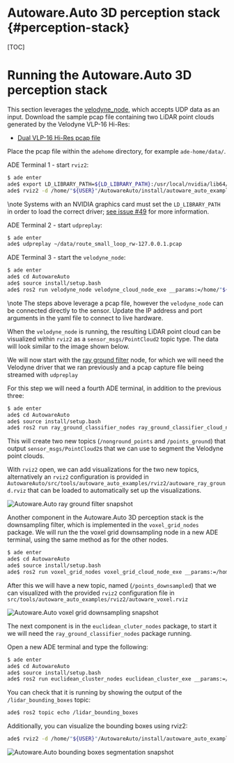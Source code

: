 Autoware.Auto 3D perception stack {#perception-stack}
============

[TOC]

# Running the Autoware.Auto 3D perception stack

This section leverages the [velodyne_node](https://gitlab.com/autowarefoundation/autoware.auto/AutowareAuto/tree/master/src/drivers/velodyne_node),
which accepts UDP data as an input. Download the sample pcap file containing two LiDAR point clouds
generated by the Velodyne VLP-16 Hi-Res:

- [Dual VLP-16 Hi-Res pcap file](https://drive.google.com/open?id=1vNA009j-tsVVqSeYRCKh_G_tkJQrHvP-)

Place the pcap file within the `adehome` directory, for example `ade-home/data/`.

ADE Terminal 1 - start `rviz2`:

```bash
$ ade enter
ade$ export LD_LIBRARY_PATH=${LD_LIBRARY_PATH}:/usr/local/nvidia/lib64/  # see the note below
ade$ rviz2 -d /home/"${USER}"/AutowareAuto/install/autoware_auto_examples/share/autoware_auto_examples/rviz2/autoware.rviz
```
\note
Systems with an NVIDIA graphics card must set the `LD_LIBRARY_PATH` in order to load the correct
driver; [see issue #49](https://gitlab.com/autowarefoundation/autoware.auto/AutowareAuto/issues/49) for more information.

ADE Terminal 2 - start `udpreplay`:

```bash
$ ade enter
ade$ udpreplay ~/data/route_small_loop_rw-127.0.0.1.pcap
```

ADE Terminal 3 - start the `velodyne_node`:

```bash
$ ade enter
ade$ cd AutowareAuto
ade$ source install/setup.bash
ade$ ros2 run velodyne_node velodyne_cloud_node_exe __params:=/home/"${USER}"/AutowareAuto/src/drivers/velodyne_node/param/vlp16_test.param.yaml
```

\note
The steps above leverage a pcap file, however the `velodyne_node` can be connected directly to
the sensor. Update the IP address and port arguments in the yaml file to connect to live hardware.

When the `velodyne_node` is running, the resulting LiDAR point cloud can be visualized within `rviz2` as
a `sensor_msgs/PointCloud2` topic type. The data will look similar to the image shown below.

We will now start with the [ray ground filter](../../../src/perception/filters/ray_ground_classifier)
node, for which we will need the Velodyne driver that we ran previously and a pcap capture file
being streamed with `udpreplay`

For this step we will need a fourth ADE terminal, in addition to the previous three:

```bash
$ ade enter
ade$ cd AutowareAuto
ade$ source install/setup.bash
ade$ ros2 run ray_ground_classifier_nodes ray_ground_classifier_cloud_node_exe __params:=/home/"${USER}"/AutowareAuto/src/perception/filters/ray_ground_classifier_nodes/param/vlp16_lexus.param.yaml
```

This will create two new topics (`/nonground_points` and `/points_ground`) that output
`sensor_msgs/PointCloud2`s that we can use to segment the Velodyne point clouds.

With `rviz2` open, we can add visualizations for the two new topics, alternatively an `rviz2`
configuration is provided in `AutowareAuto/src/tools/autoware_auto_examples/rviz2/autoware_ray_ground.rviz`
that can be loaded to automatically set up the visualizations.

![Autoware.Auto ray ground filter snapshot](autoware-auto-ray-ground-filter.png)

Another component in the Autoware.Auto 3D perception stack is the downsampling filter, which is
implemented in the `voxel_grid_nodes` package.
We will run the the voxel grid downsampling node in a new ADE terminal, using the same method as
for the other nodes.

```bash
$ ade enter
ade$ cd AutowareAuto
ade$ source install/setup.bash
ade$ ros2 run voxel_grid_nodes voxel_grid_cloud_node_exe __params:=/home/"${USER}"/AutowareAuto/src/perception/filters/voxel_grid_nodes/param/vlp16_lexus_centroid.param.yaml
```

After this we will have a new topic, named (`/points_downsampled`) that we can visualized with the
provided `rviz2` configuration file in `src/tools/autoware_auto_examples/rviz2/autoware_voxel.rviz`

![Autoware.Auto voxel grid downsampling snapshot](autoware-auto-voxel-grid-downsampling.png)

The next component is in the `euclidean_cluter_nodes` package, to start it we will need the `ray_ground_classifier_nodes` package running.

Open a new ADE terminal and type the following:

```bash
$ ade enter
ade$ cd AutowareAuto
ade$ source install/setup.bash
ade$ ros2 run euclidean_cluster_nodes euclidean_cluster_exe __params:=/home/${USER}/AutowareAuto/src/perception/segmentation/euclidean_cluster_nodes/param/vlp16_lexus_cluster.param.yaml
```

You can check that it is running by showing the output of the `/lidar_bounding_boxes` topic:

```bash
ade$ ros2 topic echo /lidar_bounding_boxes
```

Additionally, you can visualize the bounding boxes using rviz2:

```bash
ade$ rviz2 -d /home/"${USER}"/AutowareAuto/install/autoware_auto_examples/share/autoware_auto_examples/rviz2/autoware_bounding_boxes.rviz
```

![Autoware.Auto bounding boxes segmentation snapshot](autoware-auto-bounding-boxes.png)
